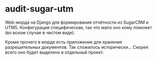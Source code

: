 # audit-sugar-utm
Web-морда на Django для формирования отчётности из SugarCRM и UTM5. Конфигурация специфическая, так что мало оно кому поможет (во вском случае в чистом виде).

Кроме прочего в морде есть приложение для хранения разрешительных документов. Так сложилось исторически... Скорее всего оно будет выделено в отдельный проект.
